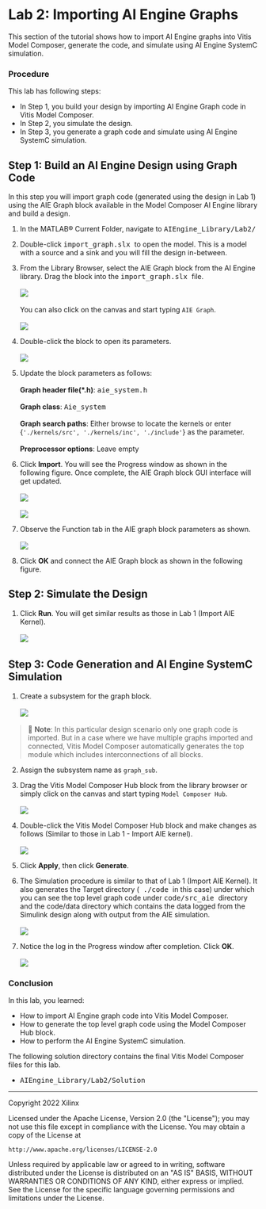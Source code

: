 # Lab 2: Importing AI Engine Graphs

This section of the tutorial shows how to import AI Engine graphs into Vitis Model Composer, generate the code, and simulate using AI Engine SystemC simulation.

### Procedure

This lab has following steps:
 * In Step 1, you build your design by importing AI Engine Graph code in Vitis Model Composer.
 * In Step 2, you simulate the design.
 * In Step 3, you generate a graph code and simulate using AI Engine SystemC simulation.

## Step 1: Build an AI Engine Design using Graph Code

In this step you will import graph code (generated using the design in Lab 1) using the AIE Graph block available in the Model Composer AI Engine library and build a design.

1. In the MATLAB® Current Folder, navigate to <samp> AIEngine_Library/Lab2/ </samp> 

2. Double-click <samp> import_graph.slx </samp> to open the model. This is a model with a source and a sink and you will fill the design in-between.

3. From the Library Browser, select the AIE Graph block from the AI Engine library. Drag the block into the <samp> import_graph.slx </samp> file.
<br><br><img src="Images/Step1/Step3-1.png">
<br><br> You can also click on the canvas and start typing `AIE Graph`.
<br><br><img src="Images/Step1/Step3-2.png">

4. Double-click the block to open its parameters.
<br><br><img src="Images/Step1/Step4.png">

5. Update the block parameters as follows:
<br><br> **Graph header file(\*.h)**: <samp> aie_system.h </samp>
<br><br> **Graph class**: <samp>Aie_system</samp>
<br><br> **Graph search paths**: Either browse to locate the kernels or enter {`'./kernels/src', './kernels/inc', './include'`} as the parameter.
<br><br> **Preprocessor options**: Leave empty

6. Click **Import**. You will see the Progress window as shown in the following figure. Once complete, the AIE Graph block GUI interface will get updated.
<br><br><img src="Images/Step1/Step6-1.png">
<br><br><img src="Images/Step1/Step6-2.png">

7. Observe the Function tab in the AIE graph block parameters as shown.
<br><br><img src="Images/Step1/Step7.png">

8. Click **OK** and connect the AIE Graph block as shown in the following figure.

## Step 2: Simulate the Design

1. Click **Run**. You will get similar results as those in Lab 1 (Import AIE Kernel).
<br><br><img src="Images/Step2/Step1.png">

## Step 3: Code Generation and AI Engine SystemC Simulation

1. Create a subsystem for the graph block.
<br><br><img src="Images/Step3/Step1.png">

> 📝 **Note**: In this particular design scenario only one graph code is imported. But in a case where we have multiple graphs imported and connected, Vitis Model Composer automatically generates the top module which includes interconnections of all blocks.


2. Assign the subsystem name as `graph_sub`.

3. Drag the Vitis Model Composer Hub block from the library browser or simply click on the canvas and start typing `Model Composer Hub`.
<br><br><img src="Images/Step3/Step3.png">

4. Double-click the Vitis Model Composer Hub block and make changes as follows (Similar to those in Lab 1 - Import AIE kernel).
<br><br><img src="Images/Step3/Step4.png">

5. Click **Apply**, then click **Generate**.

6. The Simulation procedure is similar to that of Lab 1 (Import AIE Kernel). It also generates the Target directory (<samp> ./code </samp> in this case) under which you can see the top level graph code under <samp> code/src_aie </samp> directory and the code/data directory which contains the data logged from the Simulink design along with output from the AIE simulation.
<br><br><img src="Images/Step3/Step6.png">
 
 7. Notice the log in the Progress window after completion. Click **OK**.
<br><br><img src="Images/Step3/Step6.png">

### Conclusion

In this lab, you learned:
 * How to import AI Engine graph code into Vitis Model Composer.
 * How to generate the top level graph code using the Model Composer Hub block.
 * How to perform the AI Engine SystemC simulation.

The following solution directory contains the final Vitis Model Composer files for this lab.
 * <samp> AIEngine_Library/Lab2/Solution </samp>

--------------
Copyright 2022 Xilinx

Licensed under the Apache License, Version 2.0 (the "License");
you may not use this file except in compliance with the License.
You may obtain a copy of the License at

    http://www.apache.org/licenses/LICENSE-2.0

Unless required by applicable law or agreed to in writing, software
distributed under the License is distributed on an "AS IS" BASIS,
WITHOUT WARRANTIES OR CONDITIONS OF ANY KIND, either express or implied.
See the License for the specific language governing permissions and
limitations under the License.
